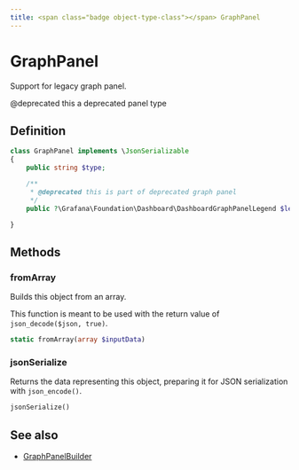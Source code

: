 ```yaml
---
title: <span class="badge object-type-class"></span> GraphPanel
---
```

# <span class="badge object-type-class"></span> GraphPanel

Support for legacy graph panel.

@deprecated this a deprecated panel type

## Definition

```php
class GraphPanel implements \JsonSerializable
{
    public string $type;

    /**
     * @deprecated this is part of deprecated graph panel
     */
    public ?\Grafana\Foundation\Dashboard\DashboardGraphPanelLegend $legend;

}
```
## Methods

### <span class="badge object-method"></span> fromArray

Builds this object from an array.

This function is meant to be used with the return value of `json_decode($json, true)`.

```php
static fromArray(array $inputData)
```

### <span class="badge object-method"></span> jsonSerialize

Returns the data representing this object, preparing it for JSON serialization with `json_encode()`.

```php
jsonSerialize()
```

## See also

 * <span class="badge builder"></span> [GraphPanelBuilder](./builder-GraphPanelBuilder.md)
